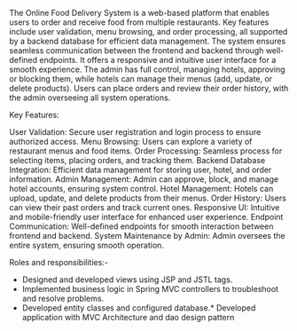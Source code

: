 The Online Food Delivery System is a web-based platform that enables users to order and receive food from multiple restaurants. Key features include user validation, menu browsing, and order processing, all supported by a backend database for efficient data management. The system ensures seamless communication between the frontend and backend through well-defined endpoints. It offers a responsive and intuitive user interface for a smooth experience. The admin has full control, managing hotels, approving or blocking them, while hotels can manage their menus (add, update, or delete products). Users can place orders and review their order history, with the admin overseeing all system operations.

Key Features:

User Validation: Secure user registration and login process to ensure authorized access.
Menu Browsing: Users can explore a variety of restaurant menus and food items.
Order Processing: Seamless process for selecting items, placing orders, and tracking them.
Backend Database Integration: Efficient data management for storing user, hotel, and order information.
Admin Management: Admin can approve, block, and manage hotel accounts, ensuring system control.
Hotel Management: Hotels can upload, update, and delete products from their menus.
Order History: Users can view their past orders and track current ones.
Responsive UI: Intuitive and mobile-friendly user interface for enhanced user experience.
Endpoint Communication: Well-defined endpoints for smooth interaction between frontend and backend.
System Maintenance by Admin: Admin oversees the entire system, ensuring smooth operation.

Roles and responsibilities:- 

* Designed and developed views using JSP and JSTL tags.
* Implemented business logic in Spring MVC controllers to troubleshoot and resolve problems.
* Developed entity classes and configured database.* Developed application with MVC Architecture and dao design pattern
